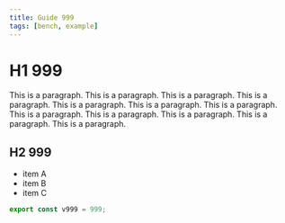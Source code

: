 ```yaml
---
title: Guide 999
tags: [bench, example]
---
```


# H1 999

This is a paragraph. This is a paragraph. This is a paragraph. This is a paragraph. This is a paragraph. This is a paragraph. This is a paragraph. This is a paragraph. This is a paragraph. This is a paragraph. This is a paragraph. This is a paragraph. 

## H2 999

- item A
- item B
- item C

```ts
export const v999 = 999;
```